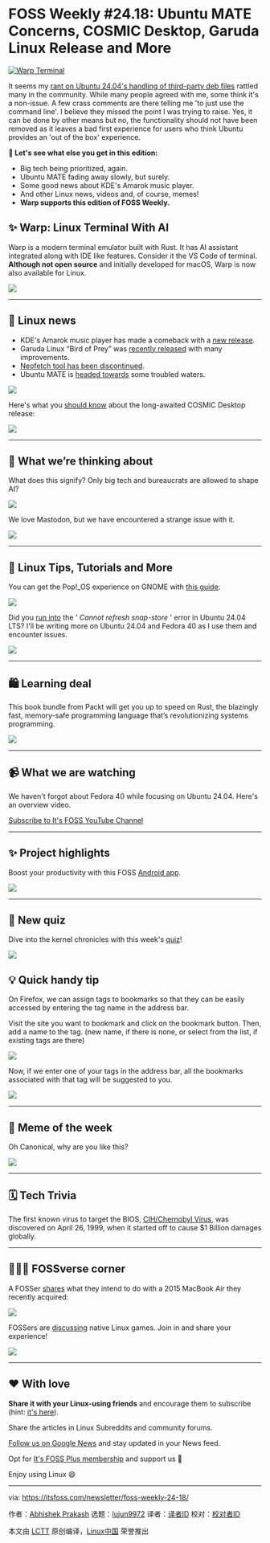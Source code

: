 [#]: subject: "FOSS Weekly #24.18: Ubuntu MATE Concerns, COSMIC Desktop, Garuda Linux Release and More"
[#]: via: "https://itsfoss.com/newsletter/foss-weekly-24-18/"
[#]: author: "Abhishek Prakash https://itsfoss.com/author/abhishek/"
[#]: collector: "lujun9972/lctt-scripts-1705972010"
[#]: translator: " "
[#]: reviewer: " "
[#]: publisher: " "
[#]: url: " "

FOSS Weekly #24.18: Ubuntu MATE Concerns, COSMIC Desktop, Garuda Linux Release and More
======

[![Warp Terminal][1]][2]

It seems my [rant on Ubuntu 24.04's handling of third-party deb files][3] rattled many in the community. While many people agreed with me, some think it's a non-issue. A few crass comments are there telling me 'to just use the command line'. I believe they missed the point I was trying to raise. Yes, it can be done by other means but no, the functionality should not have been removed as it leaves a bad first experience for users who think Ubuntu provides an 'out of the box' experience.

**💬 Let's see what else you get in this edition:**

  * Big tech being prioritized, again.
  * Ubuntu MATE fading away slowly, but surely.
  * Some good news about KDE's Amarok music player.
  * And other Linux news, videos and, of course, memes!
  * **Warp supports this edition of FOSS Weekly.**



## ✨ Warp: Linux Terminal With AI

Warp is a modern terminal emulator built with Rust. It has AI assistant integrated along with IDE like features. Consider it the VS Code of terminal. **Although not open source** and initially developed for macOS, Warp is now also available for Linux.

![][4]

* * *

## 📰 Linux news

  * KDE's Amarok music player has made a comeback with a [new release][5].
  * Garuda Linux “Bird of Prey” was [recently released][6] with many improvements.
  * [Neofetch tool has been discontinued][7].
  * Ubuntu MATE is [headed towards][8] some troubled waters.



![][9]

Here's what you [should know][10] about the long-awaited COSMIC Desktop release:

![][9]

* * *

## 🧠 What we’re thinking about

What does this signify? Only big tech and bureaucrats are allowed to shape AI?

![][11]

We love Mastodon, but we have encountered a strange issue with it.

![][9]

* * *

## 🧮 Linux Tips, Tutorials and More

You can get the Pop!_OS experience on GNOME with [this guide][12]:

![][13]

Did you [run into][14] the ' _Cannot refresh snap-store_ ' error in Ubuntu 24.04 LTS? I'll be writing more on Ubuntu 24.04 and Fedora 40 as I use them and encounter issues.

![][13]

* * *

## 🛍️ Learning deal

This book bundle from Packt will get you up to speed on Rust, the blazingly fast, memory-safe programming language that’s revolutionizing systems programming.

![][15]

* * *

## 📹 What we are watching

We haven't forgot about Fedora 40 while focusing on Ubuntu 24.04. Here's an overview video.

[Subscribe to It's FOSS YouTube Channel][16]

* * *

## ✨ Project highlights

Boost your productivity with this FOSS [Android app][17].

![][9]

* * *

## 🧩 New quiz

Dive into the kernel chronicles with this week's [quiz][18]!

![][13]

## 💡 Quick handy tip

On Firefox, we can assign tags to bookmarks so that they can be easily accessed by entering the tag name in the address bar.

Visit the site you want to bookmark and click on the bookmark button. Then, add a name to the tag. (new name, if there is none, or select from the list, if existing tags are there)

![][19]

Now, if we enter one of your tags in the address bar, all the bookmarks associated with that tag will be suggested to you.

![][20]

* * *

## 🤣 Meme of the week

Oh Canonical, why are you like this?

![][21]

* * *

## 🗓️ Tech Trivia

The first known virus to target the BIOS, [CIH/Chernobyl Virus][22], was discovered on April 26, 1999, when it started off to cause $1 Billion damages globally.

* * *

## 🧑‍🤝‍🧑 FOSSverse corner

A FOSSer [shares][23] what they intend to do with a 2015 MacBook Air they recently acquired:

![][24]

FOSSers are [discussing][25] native Linux games. Join in and share your experience!

![][24]

* * *

## ❤️ With love

**Share it with your Linux-using friends** and encourage them to subscribe (hint: [it's here][26]).

Share the articles in Linux Subreddits and community forums.

[Follow us on Google News][27] and stay updated in your News feed.

Opt for [It's FOSS Plus membership][28] and support us 🙏

Enjoy using Linux 😄

--------------------------------------------------------------------------------

via: https://itsfoss.com/newsletter/foss-weekly-24-18/

作者：[Abhishek Prakash][a]
选题：[lujun9972][b]
译者：[译者ID](https://github.com/译者ID)
校对：[校对者ID](https://github.com/校对者ID)

本文由 [LCTT](https://github.com/LCTT/TranslateProject) 原创编译，[Linux中国](https://linux.cn/) 荣誉推出

[a]: https://itsfoss.com/author/abhishek/
[b]: https://github.com/lujun9972
[1]: https://itsfoss.com/assets/images/warp-terminal.webp
[2]: https://www.warp.dev?utm_source=its_foss&utm_medium=display&utm_campaign=linux_launch
[3]: https://news.itsfoss.com/ubuntu-24-04-disappointment/
[4]: https://assets-global.website-files.com/64b6f3636f598299028e8577/64b6ff9f4bb4e174f770ceb1_Favicon%20-%20Warp.png
[5]: https://news.itsfoss.com/amarok-3-0/
[6]: https://news.itsfoss.com/garud-linux-bird-of-prey/
[7]: https://news.itsfoss.com/neofetch-rip/
[8]: https://news.itsfoss.com/ubuntu-mate-24-04/
[9]: https://news.itsfoss.com/content/images/size/w256h256/2022/08/android-chrome-192x192.png
[10]: https://news.itsfoss.com/pop-os-cosmic/
[11]: https://cdn.arstechnica.net/wp-content/themes/ars/assets/img/ars-ios-icon-d9a45f558c.png
[12]: https://itsfoss.com/pop-shell-gnome-desktop/
[13]: https://itsfoss.com/content/images/size/w256h256/2022/12/android-chrome-192x192.png
[14]: https://itsfoss.com/update-snap-store/
[15]: https://cdn.humblebundle.com/static/hashed/03df0490a53d595fd930f9fff52038366d60a05d.png
[16]: https://www.youtube.com/@itsfoss
[17]: https://news.itsfoss.com/goodtime/
[18]: https://itsfoss.com/quiz/linux-kernel-quiz/
[19]: https://itsfoss.com/content/images/2024/04/add-tags-while-saving-a-bookmark.png
[20]: https://itsfoss.com/content/images/2024/04/firefox-suggestes-entries-on-that-tag.png
[21]: https://itsfoss.com/content/images/2024/04/MEME5.png
[22]: https://en.wikipedia.org/wiki/CIH_(computer_virus)
[23]: https://itsfoss.community/t/recently-acquired-an-early-2015-macbook-air/11969
[24]: https://itsfoss.community/uploads/default/optimized/1X/f274f9749e3fd8b4d6fbae1cf90c5c186d2f699c_2_180x180.png
[25]: https://itsfoss.community/t/native-linux-games/11956
[26]: https://itsfoss.com/newsletter/
[27]: https://news.google.com/publications/CAAiENHoh-T8yP9Q8Qywor2dwGkqFAgKIhDR6Ifk_Mj_UPEMsKK9ncBp
[28]: https://itsfoss.com/membership
